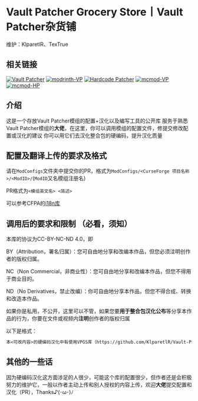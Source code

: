 # **Vault Patcher Grocery Store丨Vault Patcher杂货铺**

维护：KlparetlR、TexTrue

## 相关链接

[![Vault Patcher](https://img.shields.io/badge/github-Vault%20Patcher-blue)](https://github.com/3093FengMing/VaultPatcher)
[![modrinth-VP](https://img.shields.io/badge/modrinth-Vault%20Patcher-green)](https://modrinth.com/mod/vault-patcher/versions)
[![Hardcode Patcher](https://img.shields.io/badge/github-Hardcode%20Patcher-F16436)](https://github.com/LocalizedMC/HardcodePatcher)
[![mcmod-VP](https://img.shields.io/badge/mcmod-Vault%20Patcher-blue)](https://www.mcmod.cn/class/8765.html)
[![mcmod-HP](https://img.shields.io/badge/mcmod-Hardcode%20Patcher-blue)](https://www.mcmod.cn/class/9315.html)

## 介绍

这是一个存放Vault Patcher模组的配置+汉化以及编写工具的公开库
服务于熟悉Vault Patcher模组的**大佬**，在这里，你可以调用模组的配置文件，修提交修改配置或汉化的建议
你可以用它们去汉化整合包的硬编码，提升汉化质量

## 配置及翻译上传的要求及格式

请在`ModConfigs`文件夹中提交你的PR，格式为`ModConfigs/<CurseForge 项目名称>/<ModID>/`(`ModID`又名模组注册名)

PR格式为`<模组英文名> <简述>`

可以参考CFPA的[i18n库](https://github.com/CFPAOrg/Minecraft-Mod-Language-Package/blob/main/CONTRIBUTING.md)

## 调用后的要求和限制 **（必看，须知）**

本库的协议为CC-BY-NC-ND 4.0，即

BY（Attribution，署名归属）：您可自由地分享和改编本作品，但您必须注明创作者的版权归属。

NC（Non Commercial，非商业性）：您可自由地分享和改编本作品，但您不得用于商业目的。

ND（No Derivatives，禁止改编）：你可自由地分享本作品，但您不得合成、转换和改造本作品。

如果你是私用，不公开，这里可以不管，如果您要**用于整合包汉化公布**等分享本作品的行为，你要在文件或视频内**注明**创作者的版权归属

以下是格式：
```txt
本<可改内容>的硬编码汉化中有使用VPGS库（https://github.com/KlparetlR/Vault-Patcher-Grocery-Store）提供的内容
```

## 其他的一些话

因为硬编码汉化这方面涉足的人很少，可能这个库的配置很少，但作者还是会积极努力的维护它，一般以作者主动上传和别人授权的内容上传，欢迎**大佬**提交配置和汉化（PR），Thanks♪(･ω･)ﾉ
